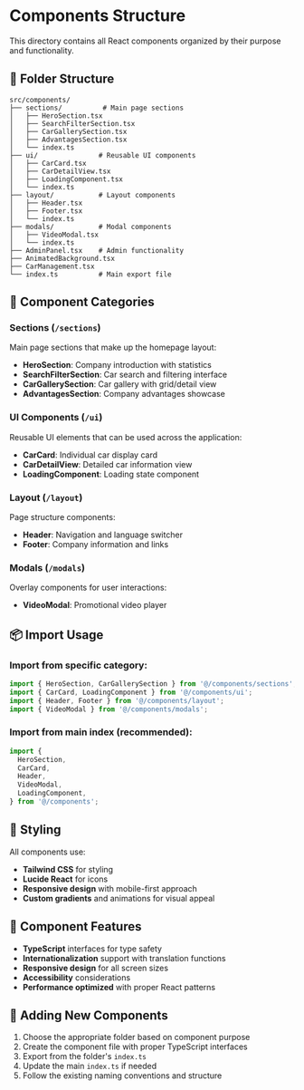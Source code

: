 # Components Structure

This directory contains all React components organized by their purpose and functionality.

## 📁 Folder Structure

```
src/components/
├── sections/          # Main page sections
│   ├── HeroSection.tsx
│   ├── SearchFilterSection.tsx
│   ├── CarGallerySection.tsx
│   ├── AdvantagesSection.tsx
│   └── index.ts
├── ui/               # Reusable UI components
│   ├── CarCard.tsx
│   ├── CarDetailView.tsx
│   ├── LoadingComponent.tsx
│   └── index.ts
├── layout/           # Layout components
│   ├── Header.tsx
│   ├── Footer.tsx
│   └── index.ts
├── modals/           # Modal components
│   ├── VideoModal.tsx
│   └── index.ts
├── AdminPanel.tsx    # Admin functionality
├── AnimatedBackground.tsx
├── CarManagement.tsx
└── index.ts          # Main export file
```

## 🎯 Component Categories

### Sections (`/sections`)

Main page sections that make up the homepage layout:

- **HeroSection**: Company introduction with statistics
- **SearchFilterSection**: Car search and filtering interface
- **CarGallerySection**: Car gallery with grid/detail view
- **AdvantagesSection**: Company advantages showcase

### UI Components (`/ui`)

Reusable UI elements that can be used across the application:

- **CarCard**: Individual car display card
- **CarDetailView**: Detailed car information view
- **LoadingComponent**: Loading state component

### Layout (`/layout`)

Page structure components:

- **Header**: Navigation and language switcher
- **Footer**: Company information and links

### Modals (`/modals`)

Overlay components for user interactions:

- **VideoModal**: Promotional video player

## 📦 Import Usage

### Import from specific category:

```typescript
import { HeroSection, CarGallerySection } from '@/components/sections';
import { CarCard, LoadingComponent } from '@/components/ui';
import { Header, Footer } from '@/components/layout';
import { VideoModal } from '@/components/modals';
```

### Import from main index (recommended):

```typescript
import {
  HeroSection,
  CarCard,
  Header,
  VideoModal,
  LoadingComponent,
} from '@/components';
```

## 🎨 Styling

All components use:

- **Tailwind CSS** for styling
- **Lucide React** for icons
- **Responsive design** with mobile-first approach
- **Custom gradients** and animations for visual appeal

## 🔧 Component Features

- **TypeScript** interfaces for type safety
- **Internationalization** support with translation functions
- **Responsive design** for all screen sizes
- **Accessibility** considerations
- **Performance optimized** with proper React patterns

## 📝 Adding New Components

1. Choose the appropriate folder based on component purpose
2. Create the component file with proper TypeScript interfaces
3. Export from the folder's `index.ts`
4. Update the main `index.ts` if needed
5. Follow the existing naming conventions and structure
